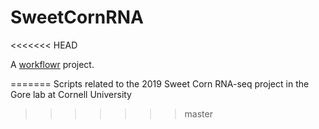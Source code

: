 # SweetCornRNA
<<<<<<< HEAD

A [workflowr][] project.

[workflowr]: https://github.com/jdblischak/workflowr
=======
Scripts related to the 2019 Sweet Corn RNA-seq project in the Gore lab at Cornell University
>>>>>>> master
